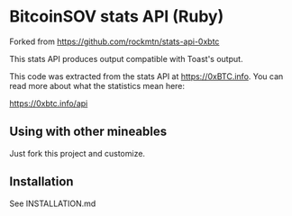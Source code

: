 # BitcoinSOV stats API (Ruby)

Forked from <https://github.com/rockmtn/stats-api-0xbtc>

This stats API produces output compatible with Toast's output.

This code was extracted from the stats API at <https://0xBTC.info>. You can
read more about what the statistics mean here:

<https://0xbtc.info/api>

## Using with other mineables

Just fork this project and customize.

## Installation

See INSTALLATION.md
